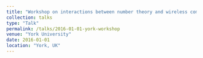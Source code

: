 ```yaml
---
title: "Workshop on interactions between number theory and wireless communication"
collection: talks
type: "Talk"
permalink: /talks/2016-01-01-york-workshop
venue: "York University"
date: 2016-01-01
location: "York, UK"
---
```


